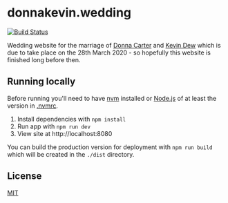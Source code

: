 # donnakevin.wedding

[![Build Status](https://travis-ci.org/kevindew/donnakevin.wedding.svg?branch=master)](https://travis-ci.org/kevindew/donnakevin.wedding)

Wedding website for the marriage of
[Donna Carter](https://github.com/donnacarter) and
[Kevin Dew](https://github.com/kevindew) which is due to
take place on the 28th March 2020 - so hopefully this website is finished long
before then.

## Running locally

Before running you'll need to have [nvm](https://github.com/nvm-sh/nvm)
installed or [Node.js](https://nodejs.org) of at least the version in
[.nvmrc](./.nvmrc).

1. Install dependencies with `npm install`
2. Run app with `npm run dev`
3. View site at http://localhost:8080

You can build the production version for deployment with `npm run build` which
will be created in the `./dist` directory.

## License

[MIT](./LICENSE)
